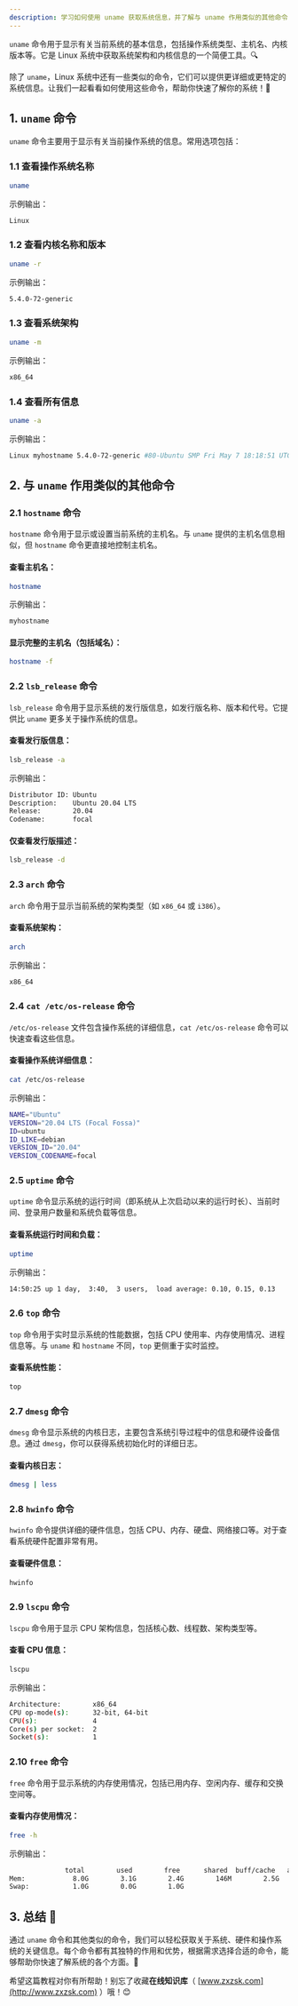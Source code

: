 ```yaml
---
description: 学习如何使用 uname 获取系统信息，并了解与 uname 作用类似的其他命令
---
```




`uname` 命令用于显示有关当前系统的基本信息，包括操作系统类型、主机名、内核版本等。它是 Linux 系统中获取系统架构和内核信息的一个简便工具。🔍

除了 `uname`，Linux 系统中还有一些类似的命令，它们可以提供更详细或更特定的系统信息。让我们一起看看如何使用这些命令，帮助你快速了解你的系统！🚀

## 1. `uname` 命令

`uname` 命令主要用于显示有关当前操作系统的信息。常用选项包括：

### 1.1 查看操作系统名称
```bash
uname
```
示例输出：
```bash
Linux
```

### 1.2 查看内核名称和版本
```bash
uname -r
```
示例输出：
```bash
5.4.0-72-generic
```

### 1.3 查看系统架构
```bash
uname -m
```
示例输出：
```bash
x86_64
```

### 1.4 查看所有信息
```bash
uname -a
```
示例输出：
```bash
Linux myhostname 5.4.0-72-generic #80-Ubuntu SMP Fri May 7 18:18:51 UTC 2021 x86_64 x86_64 x86_64 GNU/Linux
```

## 2. 与 `uname` 作用类似的其他命令

### 2.1 `hostname` 命令
`hostname` 命令用于显示或设置当前系统的主机名。与 `uname` 提供的主机名信息相似，但 `hostname` 命令更直接地控制主机名。

#### 查看主机名：
```bash
hostname
```
示例输出：
```bash
myhostname
```

#### 显示完整的主机名（包括域名）：
```bash
hostname -f
```

### 2.2 `lsb_release` 命令
`lsb_release` 命令用于显示系统的发行版信息，如发行版名称、版本和代号。它提供比 `uname` 更多关于操作系统的信息。

#### 查看发行版信息：
```bash
lsb_release -a
```
示例输出：
```bash
Distributor ID: Ubuntu
Description:    Ubuntu 20.04 LTS
Release:        20.04
Codename:       focal
```

#### 仅查看发行版描述：
```bash
lsb_release -d
```

### 2.3 `arch` 命令
`arch` 命令用于显示当前系统的架构类型（如 `x86_64` 或 `i386`）。

#### 查看系统架构：
```bash
arch
```
示例输出：
```bash
x86_64
```

### 2.4 `cat /etc/os-release` 命令
`/etc/os-release` 文件包含操作系统的详细信息，`cat /etc/os-release` 命令可以快速查看这些信息。

#### 查看操作系统详细信息：
```bash
cat /etc/os-release
```
示例输出：
```bash
NAME="Ubuntu"
VERSION="20.04 LTS (Focal Fossa)"
ID=ubuntu
ID_LIKE=debian
VERSION_ID="20.04"
VERSION_CODENAME=focal
```

### 2.5 `uptime` 命令
`uptime` 命令显示系统的运行时间（即系统从上次启动以来的运行时长）、当前时间、登录用户数量和系统负载等信息。

#### 查看系统运行时间和负载：
```bash
uptime
```
示例输出：
```bash
14:50:25 up 1 day,  3:40,  3 users,  load average: 0.10, 0.15, 0.13
```

### 2.6 `top` 命令
`top` 命令用于实时显示系统的性能数据，包括 CPU 使用率、内存使用情况、进程信息等。与 `uname` 和 `hostname` 不同，`top` 更侧重于实时监控。

#### 查看系统性能：
```bash
top
```

### 2.7 `dmesg` 命令
`dmesg` 命令显示系统的内核日志，主要包含系统引导过程中的信息和硬件设备信息。通过 `dmesg`，你可以获得系统初始化时的详细日志。

#### 查看内核日志：
```bash
dmesg | less
```

### 2.8 `hwinfo` 命令
`hwinfo` 命令提供详细的硬件信息，包括 CPU、内存、硬盘、网络接口等。对于查看系统硬件配置非常有用。

#### 查看硬件信息：
```bash
hwinfo
```

### 2.9 `lscpu` 命令
`lscpu` 命令用于显示 CPU 架构信息，包括核心数、线程数、架构类型等。

#### 查看 CPU 信息：
```bash
lscpu
```
示例输出：
```bash
Architecture:        x86_64
CPU op-mode(s):      32-bit, 64-bit
CPU(s):              4
Core(s) per socket:  2
Socket(s):           1
```

### 2.10 `free` 命令
`free` 命令用于显示系统的内存使用情况，包括已用内存、空闲内存、缓存和交换空间等。

#### 查看内存使用情况：
```bash
free -h
```
示例输出：
```bash
              total        used        free      shared  buff/cache   available
Mem:            8.0G        3.1G        2.4G        146M        2.5G        4.4G
Swap:           1.0G        0.0G        1.0G
```

## 3. 总结 🌟

通过 `uname` 命令和其他类似的命令，我们可以轻松获取关于系统、硬件和操作系统的关键信息。每个命令都有其独特的作用和优势，根据需求选择合适的命令，能够帮助你快速了解系统的各个方面。🎯

希望这篇教程对你有所帮助！别忘了收藏**在线知识库**（ [www.zxzsk.com](http://www.zxzsk.com) ）哦！😊